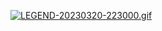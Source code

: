 [![LEGEND-20230320-223000.gif](https://i.postimg.cc/rFPsVgbv/LEGEND-20230320-223000.gif)](https://postimg.cc/PP1TKbd4)
